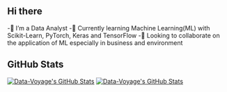 ## Hi there

<!--
**Data-Voyage/Data-Voyage** is a ✨ _special_ ✨ repository because its `README.md` (this file) appears on your GitHub profile.

Here are some ideas to get you started:

#🔭 I’m a Data Analyst
#🌱 I’m currently learning Machine Learning(ML) with Scikit-Learn, Keras and TensorFlow
#👯 I’m looking to collaborate on the application of ML especially in business and environment
🤔 I’m looking for help with ...
💬 Ask me about ...
📫 How to reach me: ...
😄 Pronouns: He/him
- 
-->
<!-- cspell:words ArcaneSavant markdownlint typst -->
<!-- markdownlint-disable MD041 -->
-🔭 I’m a Data Analyst
-🌱 Currently learning Machine Learning(ML) with Scikit-Learn, PyTorch, Keras and TensorFlow 
-👯 Looking to collaborate on the application of ML especially in business and environment

## GitHub Stats

[![Data-Voyage's GitHub Stats](https://github-readme-stats.vercel.app/api?username=Data-Voyage&theme=catppuccin_latte&show_icons=true&include_all_commits=true)](https://github.com/Data-Voyage#gh-light-mode-only)
[![Data-Voyage's GitHub Stats](https://github-readme-stats.vercel.app/api?username=Data-Voyage&theme=catppuccin_mocha&show_icons=true&include_all_commits=true)](https://github.com/Data-Voyage#gh-dark-mode-only)
